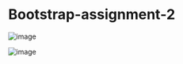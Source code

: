 # Bootstrap-assignment-2

![image](https://user-images.githubusercontent.com/106260025/171620354-cf425f05-ba8c-4e41-9d52-3255058eab07.png)

![image](https://user-images.githubusercontent.com/106260025/171620379-93af79d1-e6a4-4ce0-8a11-bf99d6c19e2a.png)

